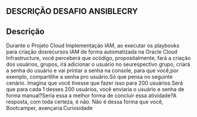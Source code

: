 ## DESCRIÇÃO DESAFIO ANSIBLECRY

## Descrição 
Durante o Projeto Cloud Implementação IAM, ao executar os playbooks para criação dosrecursos IAM de forma automatizada na Oracle Cloud Infrastructure, você perceberá que ocódigo, propositalmente, fará a criação dos usuários, grupos, irá adicionar o usuário no seurespectivo grupo, criará a senha do usuário e vai printar a senha na console, para que você,por exemplo, compartilhe a senha pro usuário.Só que pensa no seguinte cenário. Imagina que você tivesse que fazer isso para 200 usuários.Será que para cada 1 desses 200 usuários, você enviaria o usuário e senha de forma manual?Seria essa a melhor forma de concluir essa atividade?A resposta, com toda certeza, é não. Não é dessa forma que você, Bootcamper, avançaria.Curiosidade
